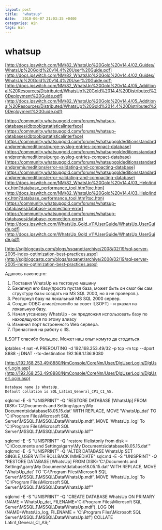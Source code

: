 ```yaml
---
layout: post
title:  "whatsup"
date:   2010-06-07 21:03:35 +0400
categories: Win
tags: Win
---
```


# whatsup
[http://docs.ipswitch.com/NM/82_WhatsUp%20Gold%20v14.4/02_Guides/WhatsUp%20Gold%20v14.4%20User%20Guide.pdf](http://docs.ipswitch.com/NM/82_WhatsUp%20Gold%20v14.4/02_Guides/WhatsUp%20Gold%20v14.4%20User%20Guide.pdf)
[http://docs.ipswitch.com/NM/82_WhatsUp%20Gold%20v14.4/05_Additional%20Resources/Distributed/WhatsUp%20Gold%2014.4%20Distributed%20Deployment%20Guide.pdf](http://docs.ipswitch.com/NM/82_WhatsUp%20Gold%20v14.4/05_Additional%20Resources/Distributed/WhatsUp%20Gold%2014.4%20Distributed%20Deployment%20Guide.pdf)

[https://community.whatsupgold.com/forums/whatsup-databases/dbtoobigstatisticalinterface](https://community.whatsupgold.com/forums/whatsup-databases/dbtoobigstatisticalinterface)
[https://community.whatsupgold.com/forums/whatsupgoldeditionsstandardandpremiumeditions/purge-syslog-entries-compact-database](https://community.whatsupgold.com/forums/whatsupgoldeditionsstandardandpremiumeditions/purge-syslog-entries-compact-database)
[https://community.whatsupgold.com/forums/whatsupgoldeditionsstandardandpremiumeditions/error-validating-and-compacting-database](https://community.whatsupgold.com/forums/whatsupgoldeditionsstandardandpremiumeditions/error-validating-and-compacting-database)
[http://docs.ipswitch.com/NM/82_WhatsUp%20Gold%20v14.4/03_Help/index.htm?database_performance_tool.htm?toc.htm](http://docs.ipswitch.com/NM/82_WhatsUp%20Gold%20v14.4/03_Help/index.htm?database_performance_tool.htm?toc.htm)
[https://community.whatsupgold.com/forums/whatsup-databases/database-connection-error](https://community.whatsupgold.com/forums/whatsup-databases/database-connection-error)
[http://docs.ipswitch.com/WhatsUp_Gold_v11/UserGuide/WhatsUp_UserGuide.pdf](http://docs.ipswitch.com/WhatsUp_Gold_v11/UserGuide/WhatsUp_UserGuide.pdf)

[http://sqlblogcasts.com/blogs/ssqanet/archive/2008/02/19/sql-server-2005-index-optimization-best-practices.aspx](http://sqlblogcasts.com/blogs/ssqanet/archive/2008/02/19/sql-server-2005-index-optimization-best-practices.aspx)












Адалось наконецто:
1. Поставил WhatsUp на тестовую машину
2. Бэкапнул его базу(просто пустая база, может быть он смог бы сам структуру базы создать на MS SQL 2000, но я не проверял.).
3. Ресторнул базу на локальный MS SQL 2000 сервер.
4. Создал ODBC алиас(спасибо за совет ILSOFT) - и указал на локальную базу.
5. Начал утсановку WhatsUp - он предложил использовать базу по находящуюся по этому алиасу
6. Изменил порт встроенного Web сервера.
7. Пренастоил на работу с IIS.
 
ILSOFT спасибо большое.
Может наш опыт комуто да сгодиться. 



iptables -t nat -A PREROUTING -d 192.168.253.49/32 -p tcp -m tcp --dport 8888  -j DNAT --to-destination 192.168.1.136:8080


[http://192.168.253.49:8880/NmConsole/CoreNm/User/DlgUserLogin/DlgUserLogin.asp](http://192.168.253.49:8880/NmConsole/CoreNm/User/DlgUserLogin/DlgUserLogin.asp)



    Database name is WhatsUp.
    Default collation is SQL_Latin1_General_CP1_CI_AS.

sqlcmd -E -S "UNISPRINT" -Q "RESTORE DATABASE [WhatsUp] FROM DISK='C:\Documents and Settings\garry\My Documents\database18.05.15.dat' WITH REPLACE, MOVE 'WhatsUp_dat' TO 'C:\Program Files\Microsoft SQL Server\MSSQL.1\MSSQL\Data\WhatsUp.mdf', MOVE 'WhatsUp_log' To 'C:\Program Files\Microsoft SQL Server\MSSQL.1\MSSQL\Data\WhatsUp.ldf'"

sqlcmd -E -S "UNISPRINT" -Q "restore filelistonly from disk = 'C:\Documents and Settings\garry\My Documents\database18.05.15.dat'"
sqlcmd -E -S "UNISPRINT" -Q "ALTER DATABASE WhatsUp SET SINGLE_USER WITH ROLLBACK IMMEDIATE"
sqlcmd -E -S "UNISPRINT" -Q "RESTORE DATABASE [WhatsUp] FROM DISK='C:\Documents and Settings\garry\My Documents\database18.05.15.dat' WITH REPLACE, MOVE 'WhatsUp_dat' TO 'C:\Program Files\Microsoft SQL Server\MSSQL.1\MSSQL\Data\WhatsUp.mdf', MOVE 'WhatsUp_log' To 'C:\Program Files\Microsoft SQL Server\MSSQL.1\MSSQL\Data\WhatsUp.ldf'"


sqlcmd -E -S "UNISPRINT" -Q "CREATE DATABASE WhatsUp ON PRIMARY (NAME = WhatsUp_dat, FILENAME='C:\Program Files\Microsoft SQL Server\MSSQL.1\MSSQL\Data\WhatsUp.mdf'), LOG ON (NAME=WhatsUp_log, FILENAME = 'C:\Program Files\Microsoft SQL Server\MSSQL.1\MSSQL\Data\WhatsUp.ldf') COLLATE Latin1_General_CI_AS;"